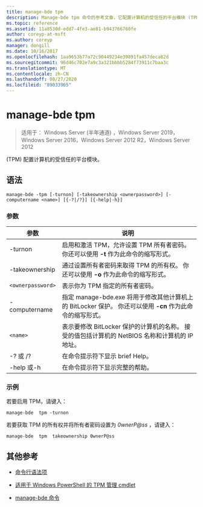 ```yaml
---
title: manage-bde tpm
description: Manage-bde tpm 命令的参考文章，它配置计算机的受信任的平台模块 (TPM) 。
ms.topic: reference
ms.assetid: 11a8530d-edd7-4fe3-ae81-b943766760fe
author: coreyp-at-msft
ms.author: coreyp
manager: dongill
ms.date: 10/16/2017
ms.openlocfilehash: 1aa9653b77a72c90449234e39891fa457deca82d
ms.sourcegitcommit: 96d46c702e7a9c3a321bbbb5284f73911c7baa3c
ms.translationtype: MT
ms.contentlocale: zh-CN
ms.lasthandoff: 08/27/2020
ms.locfileid: "89033965"
---
```

# <a name="manage-bde-tpm"></a>manage-bde tpm

> 适用于： Windows Server (半年通道) ，Windows Server 2019，Windows Server 2016，Windows Server 2012 R2，Windows Server 2012

 (TPM) 配置计算机的受信任的平台模块。

## <a name="syntax"></a>语法

```
manage-bde -tpm [-turnon] [-takeownership <ownerpassword>] [-computername <name>] [{-?|/?}] [{-help|-h}]
```

### <a name="parameters"></a>参数

| 参数 | 说明 |
| --------- | ----------- |
| -turnon | 启用和激活 TPM，允许设置 TPM 所有者密码。 你还可以使用 **-t** 作为此命令的缩写形式。 |
| -takeownership | 通过设置所有者密码来取得 TPM 的所有权。 你还可以使用 **-o** 作为此命令的缩写形式。 |
| `<ownerpassword>` | 表示你为 TPM 指定的所有者密码。 |
| -computername | 指定 manage-bde.exe 将用于修改其他计算机上的 BitLocker 保护。 你还可以使用 **-cn** 作为此命令的缩写形式。 |
| `<name>` | 表示要修改 BitLocker 保护的计算机的名称。 接受的值包括计算机的 NetBIOS 名称和计算机的 IP 地址。 |
| -? 或 /? | 在命令提示符下显示 brief Help。 |
| -help 或-h | 在命令提示符下显示完整的帮助。 |

### <a name="examples"></a>示例

若要启用 TPM，请键入：

```
manage-bde  tpm -turnon
```

若要获取 TPM 的所有权并将所有者密码设置为 *0wnerP@ss* ，请键入：

```
manage-bde  tpm  takeownership 0wnerP@ss
```

## <a name="additional-references"></a>其他参考

- [命令行语法项](command-line-syntax-key.md)

- [适用于 Windows PowerShell 的 TPM 管理 cmdlet](/powershell/module/trustedplatformmodule/)

- [manage-bde 命令](manage-bde.md)
